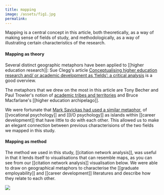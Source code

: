 ```yaml
---
title: mapping
image: /assets/fig1.jpg
permalink: 
---
```

Mapping is a central concept in this article, both theoretically, as a way of making sense of fields of study, and methodologically, as a way of illustrating certain characteristics of the research. 

#### Mapping as theory
Several distinct geographic metaphors have been applied to [[higher education research]]: Sue Clegg's article [Conceptualising higher education research and/
or academic development as ‘fields’: a critical analysis](https://doi.org/10.1080/07294360.2012.690369) is a good overview. 

The metaphors that we drew on the most in this article are Tony Becher and Paul Trowler's notion of [academic tribes and territories](https://books.google.com.au/books/about/Academic_Tribes_and_Territories.html?id=N76dAAAAMAAJ) and Bruce Macfarlane's [[higher education archipelago]]. 

We were fortunate that [Mark Savickas had used a similar metaphor](https://www.sciencedirect.com/science/article/abs/pii/S0001879101918342?via%3Dihub), of [[vocational psychology]] and [[I/O psychology]] as islands within [[career development]] that  have little to do with each other. This allowed us to make an elegant connection between previous characterisions of the two fields we mapped in this study. 

#### Mapping as method
The method we used in this study, [[citation network analysis]], was useful in that it lends itself to visualisations that can resemble maps, as you can see from our [[citation network analysis]] visualisation below. We were able to draw on geographical metaphors to characterise the [[graduate employability]] and [[career development]] literatures and describe how they relate to each other. 

![]({{page.image}})